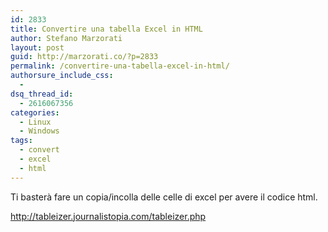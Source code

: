 ```yaml
---
id: 2833
title: Convertire una tabella Excel in HTML
author: Stefano Marzorati
layout: post
guid: http://marzorati.co/?p=2833
permalink: /convertire-una-tabella-excel-in-html/
authorsure_include_css:
  - 
dsq_thread_id:
  - 2616067356
categories:
  - Linux
  - Windows
tags:
  - convert
  - excel
  - html
---
```

Ti basterà fare un copia/incolla delle celle di excel per avere il codice html.

<a href="http://tableizer.journalistopia.com/tableizer.php" target="_blank">http://tableizer.journalistopia.com/tableizer.php</a>